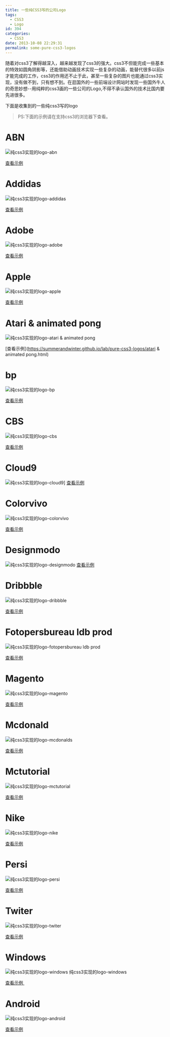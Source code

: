 ```yaml
---
title: 一些纯CSS3写的公司Logo
tags:
  - CSS3
  - Logo
id: 394
categories:
  - CSS3
date: 2013-10-08 22:29:31
permalink: some-pure-css3-logos
---
```


随着对css3了解得越深入，越来越发现了css3的强大。css3不但能完成一些基本的特效如圆角阴影等，还能借助动画技术实现一些复杂的动画，能替代很多以前js才能完成的工作，css3的作用还不止于此，甚至一些复杂的图片也能通过css3实现，没有做不到，只有想不到。在逛国外的一些前端设计网站时发现一些国外牛人的奇思妙想--用纯粹的css3画的一些公司的Logo,不得不承认国外的技术比国内要先进很多。
<!--more-->

下面是收集到的一些纯css3写的logo


> PS:下面的示例请在支持css3的浏览器下查看。

# ABN

![纯css3实现的logo-abn](http://sanyecao.qiniudn.com/assets/images/lab/abn.jpg)

[查看示例](https://summerandwinter.github.io/lab/pure-css3-logos/abn.html)

# Addidas

![纯css3实现的logo-addidas](http://sanyecao.qiniudn.com/assets/images/lab/addidas.jpg)

[查看示例](https://summerandwinter.github.io/lab/pure-css3-logos/addidas.html)

# Adobe

![纯css3实现的logo-adobe](http://sanyecao.qiniudn.com/assets/images/lab/adobe.jpg) 

[查看示例](https://summerandwinter.github.io/lab/pure-css3-logos/adobe.html)

# Apple

![纯css3实现的logo-apple](http://sanyecao.qiniudn.com/assets/images/lab/apple.jpg)

[查看示例](https://summerandwinter.github.io/lab/pure-css3-logos/apple.html)

# Atari &amp; animated pong
![纯css3实现的logo-atari &amp; animated pong](http://sanyecao.qiniudn.com/assets/images/lab/atari-animated-pong.jpg)

[查看示例](https://summerandwinter.github.io/lab/pure-css3-logos/atari &amp; animated pong.html)

# bp

![纯css3实现的logo-bp](http://sanyecao.qiniudn.com/assets/images/lab/bp.jpg)

[查看示例](https://summerandwinter.github.io/lab/pure-css3-logos/bp.html)

# CBS

![纯css3实现的logo-cbs](http://sanyecao.qiniudn.com/assets/images/lab/cbs.jpg) 

[查看示例](https://summerandwinter.github.io/lab/pure-css3-logos/cbs.html)

# Cloud9

![纯css3实现的logo-cloud9](http://sanyecao.qiniudn.com/assets/images/lab/cloud9.jpg)]
[查看示例](https://summerandwinter.github.io/lab/pure-css3-logos/cloud9.html)

# Colorvivo
![纯css3实现的logo-colorvivo](http://sanyecao.qiniudn.com/assets/images/lab/colorvivo.jpg) 

[查看示例](https://summerandwinter.github.io/lab/pure-css3-logos/colorvivo.html)

# Designmodo

![纯css3实现的logo-designmodo](http://sanyecao.qiniudn.com/assets/images/lab/designmodo.jpg)
[查看示例](https://summerandwinter.github.io/lab/pure-css3-logos/designmodo.html)

# Dribbble

![纯css3实现的logo-dribbble](http://sanyecao.qiniudn.com/assets/images/lab/dribbble.jpg) 

[查看示例](https://summerandwinter.github.io/lab/pure-css3-logos/dribbble.html)

# Fotopersbureau ldb prod

![纯css3实现的logo-fotopersbureau ldb prod](http://sanyecao.qiniudn.com/assets/images/lab/fotopersbureau-ldb-prod.jpg)

[查看示例](https://summerandwinter.github.io/lab/pure-css3-logos/fotopersbureau-ldb-prod.html)

# Magento

![纯css3实现的logo-magento](http://sanyecao.qiniudn.com/assets/images/lab/magento.jpg) 

[查看示例](https://summerandwinter.github.io/lab/pure-css3-logos/magento.html)

# Mcdonald

![纯css3实现的logo-mcdonalds](http://sanyecao.qiniudn.com/assets/images/lab/mcdonalds.jpg) 

[查看示例](https://summerandwinter.github.io/lab/pure-css3-logos/mcdonalds.html)

# Mctutorial

![纯css3实现的logo-mctutorial](http://sanyecao.qiniudn.com/assets/images/lab/mctutorial.jpg) 

[查看示例](https://summerandwinter.github.io/lab/pure-css3-logos/mctutorial.html)

# Nike

![纯css3实现的logo-nike](http://sanyecao.qiniudn.com/assets/images/lab/nike.jpg) 

[查看示例](https://summerandwinter.github.io/lab/pure-css3-logos/nike.html)

# Persi

![纯css3实现的logo-persi](http://sanyecao.qiniudn.com/assets/images/lab/persi.jpg) 

[查看示例](https://summerandwinter.github.io/lab/pure-css3-logos/persi.html)

# Twiter

![纯css3实现的logo-twiter](http://sanyecao.qiniudn.com/assets/images/lab/twiter.jpg) 

[查看示例](https://summerandwinter.github.io/lab/pure-css3-logos/twiter.html)

# Windows

![纯css3实现的logo-windows](http://sanyecao.qiniudn.com/assets/images/lab/windows.jpg) 纯css3实现的logo-windows

[查看示例 ](https://summerandwinter.github.io/lab/pure-css3-logos/windows.html)

# Android

![纯css3实现的logo-android](http://sanyecao.qiniudn.com/assets/images/lab/android.jpg) 

[查看示例](https://summerandwinter.github.io/lab/pure-css3-logos/android.html)
